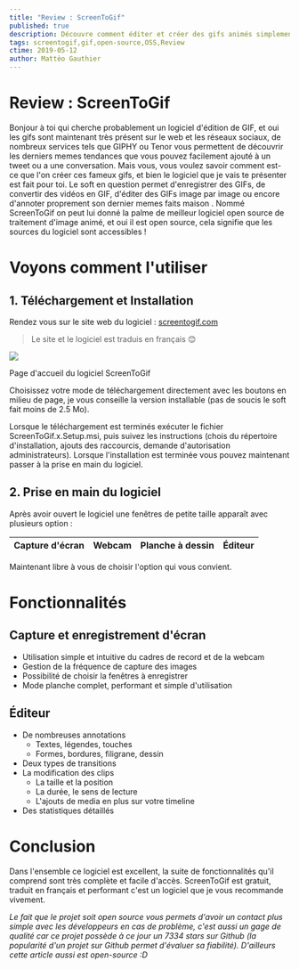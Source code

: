 ```yaml
---
title: "Review : ScreenToGif"
published: true
description: Découvre comment éditer et créer des gifs animés simplement avec le logiciel open-source ScreenToGif
tags: screentogif,gif,open-source,OSS,Review
ctime: 2019-05-12
author: Mattèo Gauthier
---
```


# Review : ScreenToGif
Bonjour à toi qui cherche probablement un logiciel d'édition de GIF, et oui les gifs sont maintenant très présent sur le web et les réseaux sociaux, de nombreux services tels que GIPHY ou Tenor vous permettent de découvrir les derniers memes tendances que vous pouvez facilement ajouté à un tweet ou a une conversation. Mais vous, vous voulez savoir comment est-ce que l'on créer ces fameux gifs, et bien le logiciel que je vais te présenter est fait pour toi.  Le soft en question permet d'enregistrer des GIFs, de convertir des vidéos en GIF, d'éditer des GIFs image par image ou encore d'annoter proprement son dernier memes faits maison . Nommé ScreenToGif on peut lui donné la palme de meilleur logiciel open source de traitement d'image animé, et oui il est open source, cela signifie que les sources du logiciel sont accessibles !

# Voyons comment l'utiliser

## 1. Téléchargement et Installation

Rendez vous sur le site web du logiciel : [screentogif.com](http://screentogif.com/)

> Le site et le logiciel est traduis en français 😊

![](https://s3.us-west-2.amazonaws.com/secure.notion-static.com/1b89328c-df2e-4030-9c85-2d84d9c4bb88/screenshot-www.screentogif.com-2019.06.14-23-08-08.png?X-Amz-Algorithm=AWS4-HMAC-SHA256&X-Amz-Credential=ASIAT73L2G45LK76DGWM%2F20190621%2Fus-west-2%2Fs3%2Faws4_request&X-Amz-Date=20190621T152459Z&X-Amz-Expires=86400&X-Amz-Security-Token=AgoJb3JpZ2luX2VjEGwaCXVzLXdlc3QtMiJGMEQCIEOvUR%2BvfgXmxg1dagINywE3kZFPd1DiwjqJ1%2BwLXoq7AiBNRbeSzmcWGC0jNSYacBEQBHoq0DOX2rQODaZRP9mCairjAwil%2F%2F%2F%2F%2F%2F%2F%2F%2F%2F8BEAAaDDI3NDU2NzE0OTM3MCIMfnljJT%2BBtEbkXyMnKrcDiRC96YVEIuI5IW6gSdPAnMR8x8veZu%2BYg1Is62h3XJlfPnvvYGe0OAFMdFE9tnbhUxPjBDGi9vsMqDgDLKwNSpGFKKoxVG%2BsmQ657ceHz2AeUHJ50Bcqb0dpEuWlKp5JBaqQQK2vT57zI4Vr9KT%2FdK%2FsK5Vv1ilKHwDRgJsqPjoIxblQQbcztw8j2h6zV7TwjzqCzLXWhZJSJf3Z9V%2FaKwgkGrQYwaPNmNQ2lGqciBPzfKgrmvz9iVUSmwJ9JxXbjisLZhLj%2BgqvM9bv93NEkIDk0D9IOYQdLndVIfTP72ITWRgobi%2FIEh22o88PG5yFAyavf3eos8VlhCvvM7kj6SCVOJ35KbWBi%2FqKx1F%2Fr%2FPmFWrYyppI3zJwYAQUPfNt6WvhaVHrzd%2Ft0gyatw3gSUNwciCdQukxYvayd1ZpxMugQMLGkp7wcPW1xrfHMFH8TFlP0wKTnWxzajW74yNENHOznSZTde%2BltOHnCJnzVZ2a2Czdav%2FACj1pCNuOyTgqyAJYUiG%2FVGdcHp3i0M9i7tk8pxx9yGpsfNrGaJ%2BZcEbF%2FbwEFFl5EAev7hjxD7FtTeVQf2khQDCsh7PoBTq1AS2qKigF4CsKvYWG9mrYx8zGKzjLoyEgIlAwm42u6Rf0IW4WTzOE%2FYggJC34MqP6OREaWw7EukZSw6yfv8TR5xEOgA6OGlA%2Fw4FHOaji1HixL%2FKtw2ALyN4q0JtF1eYyHx6ziEC8EwCY94tuKr43NmbxJPjwKDu9t1nXyXOmuIMjRXvBseWgKOPRQv10JUjbIdC3S1BHqJMynJ8xMFV8kC2vz2eLbnTaQaWhPuolW7cS7KOt9CE%3D&X-Amz-Signature=be5754a31e0c1c83726026bfacc7d42d9d1e3f9f7138b2080231d633c585388f&X-Amz-SignedHeaders=host&response-content-disposition=filename%20%3D%22screenshot-www.screentogif.com-2019.06.14-23-08-08.png%22)

Page d'accueil du logiciel ScreenToGif 

Choisissez votre mode de téléchargement directement avec les boutons en milieu de page, je vous conseille la version installable (pas de soucis le soft fait moins de 2.5 Mo).

Lorsque le téléchargement est terminés exécuter le fichier ScreenToGif.x.Setup.msi, puis suivez les instructions (chois du répertoire d'installation, ajouts des raccourcis, demande d'autorisation administrateurs). Lorsque l'installation est terminée vous pouvez maintenant passer à la prise en main du logiciel.

## 2. Prise en main du logiciel

Après avoir ouvert le logiciel une fenêtres de petite taille apparaît avec plusieurs option :

| Capture d'écran | Webcam | Planche à dessin | Éditeur |
| :-------------: | :----: | :--------------: | :-----: |

Maintenant libre à vous de choisir l'option qui vous convient.

# Fonctionnalités

## Capture et enregistrement d'écran

- Utilisation simple et intuitive du cadres de record et de la webcam
- Gestion de la fréquence de capture des images
- Possibilité de choisir la fenêtres à enregistrer
- Mode planche complet, performant et simple d'utilisation

## Éditeur

- De nombreuses annotations
    - Textes, légendes, touches
    - Formes, bordures, filigrane, dessin
- Deux types de transitions
- La modification des clips
    - La taille et la position
    - La durée, le sens de lecture
    - L'ajouts de media en plus sur votre timeline
- Des statistiques détaillés

# Conclusion

Dans l'ensemble ce logiciel est excellent, la suite de fonctionnalités qu'il comprend sont très complète et facile d'accès. ScreenToGif est gratuit, traduit en français et performant c'est un logiciel que je vous recommande vivement.

*Le fait que le projet soit open source vous permets d'avoir un contact plus simple avec les développeurs en cas de problème, c'est aussi un gage de qualité car ce projet possède à ce jour un 7334 stars sur Github (la popularité d'un projet sur Github permet d'évaluer sa fiabilité). D'ailleurs cette article aussi est open-source :D*